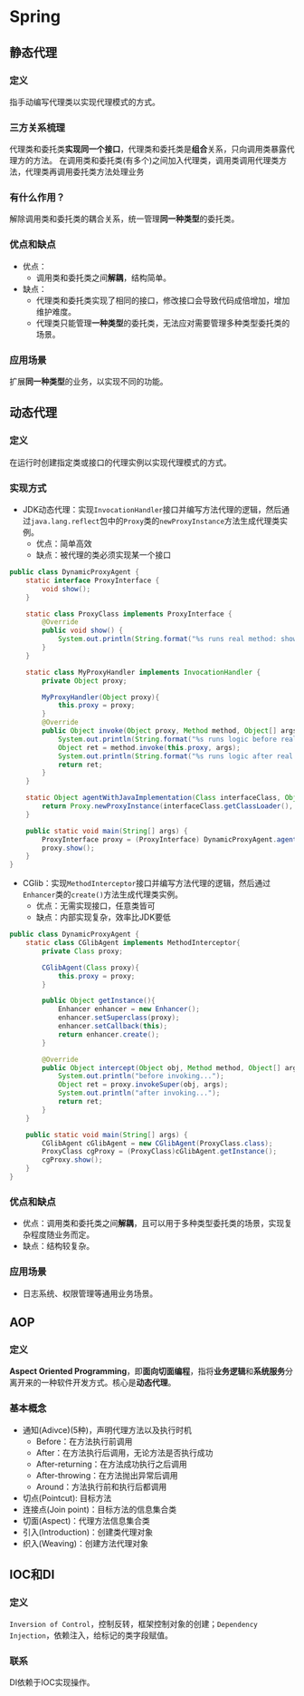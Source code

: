 # Spring

## 静态代理

### 定义
指手动编写代理类以实现代理模式的方式。

### 三方关系梳理
代理类和委托类**实现同一个接口**，代理类和委托类是**组合**关系，只向调用类暴露代理方的方法。
在调用类和委托类(有多个)之间加入代理类，调用类调用代理类方法，代理类再调用委托类方法处理业务

### 有什么作用？
解除调用类和委托类的耦合关系，统一管理**同一种类型**的委托类。

### 优点和缺点
- 优点：
    - 调用类和委托类之间**解耦**，结构简单。
- 缺点：
    - 代理类和委托类实现了相同的接口，修改接口会导致代码成倍增加，增加维护难度。
    - 代理类只能管理**一种类型**的委托类，无法应对需要管理多种类型委托类的场景。

### 应用场景
扩展**同一种类型**的业务，以实现不同的功能。

## 动态代理
### 定义
在运行时创建指定类或接口的代理实例以实现代理模式的方式。

### 实现方式
- JDK动态代理：实现`InvocationHandler`接口并编写方法代理的逻辑，然后通过`java.lang.reflect`包中的`Proxy`类的`newProxyInstance`方法生成代理类实例。
    - 优点：简单高效
    - 缺点：被代理的类必须实现某一个接口

```java
public class DynamicProxyAgent {
    static interface ProxyInterface {
        void show();
    }

    static class ProxyClass implements ProxyInterface {
        @Override
        public void show() {
            System.out.println(String.format("%s runs real method: show()", this.getClass().getName()));
        }
    }

    static class MyProxyHandler implements InvocationHandler {
        private Object proxy;

        MyProxyHandler(Object proxy){
            this.proxy = proxy;
        }
        @Override
        public Object invoke(Object proxy, Method method, Object[] args) throws Throwable {
            System.out.println(String.format("%s runs logic before real method.", this.getClass().getName()));
            Object ret = method.invoke(this.proxy, args);
            System.out.println(String.format("%s runs logic after real method.", this.getClass().getName()));
            return ret;
        }
    }

    static Object agentWithJavaImplementation(Class interfaceClass, Object proxy) {
        return Proxy.newProxyInstance(interfaceClass.getClassLoader(), new Class[]{interfaceClass}, new MyProxyHandler(proxy));
    }

    public static void main(String[] args) {
        ProxyInterface proxy = (ProxyInterface) DynamicProxyAgent.agentWithJavaImplementation(ProxyInterface.class, new ProxyClass());
        proxy.show();
    }
}
```
- CGlib：实现`MethodInterceptor`接口并编写方法代理的逻辑，然后通过`Enhancer`类的`create()`方法生成代理类实例。
    - 优点：无需实现接口，任意类皆可
    - 缺点：内部实现复杂，效率比JDK要低

```java
public class DynamicProxyAgent {
    static class CGlibAgent implements MethodInterceptor{
        private Class proxy;

        CGlibAgent(Class proxy){
            this.proxy = proxy;
        }

        public Object getInstance(){
            Enhancer enhancer = new Enhancer();
            enhancer.setSuperclass(proxy);
            enhancer.setCallback(this);
            return enhancer.create();
        }

        @Override
        public Object intercept(Object obj, Method method, Object[] args, MethodProxy proxy) throws Throwable {
            System.out.println("before invoking...");
            Object ret = proxy.invokeSuper(obj, args);
            System.out.println("after invoking...");
            return ret;
        }
    }

    public static void main(String[] args) {
        CGlibAgent cGlibAgent = new CGlibAgent(ProxyClass.class);
        ProxyClass cgProxy = (ProxyClass)cGlibAgent.getInstance();
        cgProxy.show();
    }
}
```

### 优点和缺点
- 优点：调用类和委托类之间**解耦**，且可以用于多种类型委托类的场景，实现复杂程度随业务而定。
- 缺点：结构较复杂。

### 应用场景
- 日志系统、权限管理等通用业务场景。

## AOP

### 定义
**Aspect Oriented Programming**，即**面向切面编程**，指将**业务逻辑**和**系统服务**分离开来的一种软件开发方式。核心是**动态代理**。

### 基本概念
- 通知(Adivce)(5种)，声明代理方法以及执行时机
    - Before：在方法执行前调用
    - After：在方法执行后调用，无论方法是否执行成功
    - After-returning：在方法成功执行之后调用
    - After-throwing：在方法抛出异常后调用
    - Around：方法执行前和执行后都调用
- 切点(Pointcut): 目标方法
- 连接点(Join point)：目标方法的信息集合类
- 切面(Aspect)：代理方法信息集合类
- 引入(Introduction)：创建类代理对象
- 织入(Weaving)：创建方法代理对象

## IOC和DI

### 定义
`Inversion of Control`，控制反转，框架控制对象的创建；`Dependency Injection`，依赖注入，给标记的类字段赋值。

### 联系
DI依赖于IOC实现操作。

